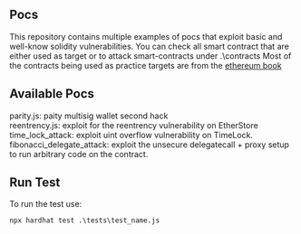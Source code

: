 ## Pocs 
This repository contains multiple examples of pocs that exploit basic and well-know solidity vulnerabilities.
You can check all smart contract that are either used as target or  to attack  smart-contracts under .\contracts
Most of the contracts being used as practice targets are from the [ethereum book](https://github.com/ethereumbook/ethereumbook/blob/develop/09smart-contracts-security.asciidoc)
## Available Pocs
parity.js: paity multisig wallet second hack        
reentrency.js: exploit for the reentrency vulnerability on EtherStore       
time_lock_attack: exploit uint overflow vulnerability on TimeLock.        
fibonacci_delegate_attack: exploit the unsecure delegatecall + proxy setup to run arbitrary code on the contract.          
## Run Test
To run the test use:
```
npx hardhat test .\tests\test_name.js
```
